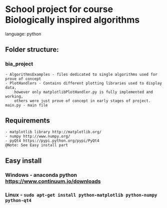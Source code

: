 # School project for course Biologically inspired algorithms

language: python

## Folder structure:
### bia_project
    - AlgorithmsExamples - files dedicated to single algorithms used for prove of concept
    - PlotHandlers - Contains different plotting libraries used to display data,
        however only matplotlibPlotHandler.py is fully implemented and working,
        others were just prove of concept in early stages of project.
    main.py - main file

## Requirements
    - matplotlib library http://matplotlib.org/
    - numpy http://www.numpy.org/
    - pyQt4 https://pypi.python.org/pypi/PyQt4
    @Note: See Easy install part

## Easy install
### Windows - anaconda python https://www.continuum.io/downloads
### Linux - `sudo apt-get install python-matplotlib python-numpy python-qt4`
